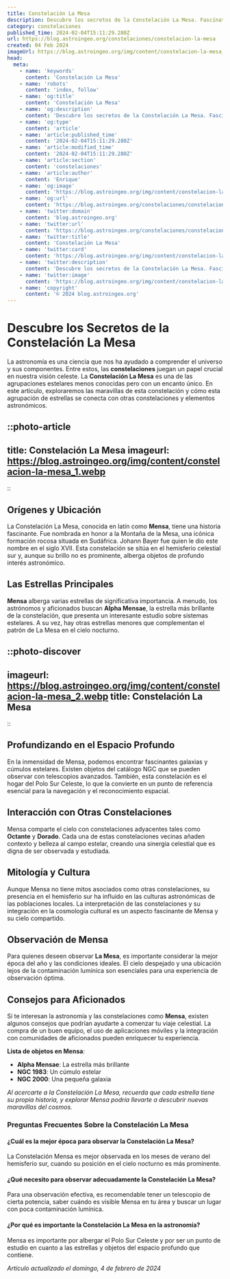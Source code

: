 ```yaml
---
title: Constelación La Mesa
description: Descubre los secretos de la Constelación La Mesa. Fascínate con su historia y estrellas. Emprende un viaje astronómico inolvidable.
category: constelaciones
published_time: 2024-02-04T15:11:29.280Z
url: https://blog.astroingeo.org/constelaciones/constelacion-la-mesa
created: 04 Feb 2024
imageUrl: https://blog.astroingeo.org/img/content/constelacion-la-mesa_1.webp
head:
  meta:
    - name: 'keywords'
      content: 'Constelación La Mesa'
    - name: 'robots'
      content: 'index, follow'
    - name: 'og:title'
      content: 'Constelación La Mesa'
    - name: 'og:description'
      content: 'Descubre los secretos de la Constelación La Mesa. Fascínate con su historia y estrellas. Emprende un viaje astronómico inolvidable.'
    - name: 'og:type'
      content: 'article'
    - name: 'article:published_time'
      content: '2024-02-04T15:11:29.280Z'
    - name: 'article:modified_time'
      content: '2024-02-04T15:11:29.280Z'
    - name: 'article:section'
      content: 'constelaciones'
    - name: 'article:author'
      content: 'Enrique'
    - name: 'og:image'
      content: 'https://blog.astroingeo.org/img/content/constelacion-la-mesa_1.webp'
    - name: 'og:url'
      content: 'https://blog.astroingeo.org/constelaciones/constelacion-la-mesa'
    - name: 'twitter:domain'
      content: 'blog.astroingeo.org'
    - name: 'twitter:url'
      content: 'https://blog.astroingeo.org/constelaciones/constelacion-la-mesa'
    - name: 'twitter:title'
      content: 'Constelación La Mesa'
    - name: 'twitter:card'
      content: 'https://blog.astroingeo.org/img/content/constelacion-la-mesa_1.webp'
    - name: 'twitter:description'
      content: 'Descubre los secretos de la Constelación La Mesa. Fascínate con su historia y estrellas. Emprende un viaje astronómico inolvidable.'
    - name: 'twitter:image'
      content: 'https://blog.astroingeo.org/img/content/constelacion-la-mesa_1.webp'
    - name: 'copyright'
      content: '© 2024 blog.astroingeo.org'
---
```

# Descubre los Secretos de la Constelación La Mesa

La astronomía es una ciencia que nos ha ayudado a comprender el universo y sus componentes. Entre estos, las **constelaciones** juegan un papel crucial en nuestra visión celeste. La **Constelación La Mesa** es una de las agrupaciones estelares menos conocidas pero con un encanto único. En este artículo, exploraremos las maravillas de esta constelación y cómo esta agrupación de estrellas se conecta con otras constelaciones y elementos astronómicos.


::photo-article
---
title: Constelación La Mesa
imageurl: https://blog.astroingeo.org/img/content/constelacion-la-mesa_1.webp
---
::



## Orígenes y Ubicación

La Constelación La Mesa, conocida en latín como **Mensa**, tiene una historia fascinante. Fue nombrada en honor a la Montaña de la Mesa, una icónica formación rocosa situada en Sudáfrica. Johann Bayer fue quien le dio este nombre en el siglo XVII. Esta constelación se sitúa en el hemisferio celestial sur y, aunque su brillo no es prominente, alberga objetos de profundo interés astronómico.

## Las Estrellas Principales

**Mensa** alberga varias estrellas de significativa importancia. A menudo, los astrónomos y aficionados buscan **Alpha Mensae**, la estrella más brillante de la constelación, que presenta un interesante estudio sobre sistemas estelares. A su vez, hay otras estrellas menores que complementan el patrón de La Mesa en el cielo nocturno.


::photo-discover
---
imageurl: https://blog.astroingeo.org/img/content/constelacion-la-mesa_2.webp
title: Constelación La Mesa
---
::



## Profundizando en el Espacio Profundo

En la inmensidad de Mensa, podemos encontrar fascinantes galaxias y cúmulos estelares. Existen objetos del catálogo NGC que se pueden observar con telescopios avanzados. También, esta constelación es el hogar del Polo Sur Celeste, lo que la convierte en un punto de referencia esencial para la navegación y el reconocimiento espacial.

## Interacción con Otras Constelaciones

Mensa comparte el cielo con constelaciones adyacentes tales como **Octante** y **Dorado**. Cada una de estas constelaciones vecinas añaden contexto y belleza al campo estelar, creando una sinergia celestial que es digna de ser observada y estudiada.

## Mitología y Cultura

Aunque Mensa no tiene mitos asociados como otras constelaciones, su presencia en el hemisferio sur ha influido en las culturas astronómicas de las poblaciones locales. La interpretación de las constelaciones y su integración en la cosmología cultural es un aspecto fascinante de Mensa y su cielo compartido.

## Observación de Mensa

Para quienes deseen observar **La Mesa**, es importante considerar la mejor época del año y las condiciones ideales. El cielo despejado y una ubicación lejos de la contaminación lumínica son esenciales para una experiencia de observación óptima.

## Consejos para Aficionados

Si te interesan la astronomía y las constelaciones como **Mensa**, existen algunos consejos que podrían ayudarte a comenzar tu viaje celestial. La compra de un buen equipo, el uso de aplicaciones móviles y la integración con comunidades de aficionados pueden enriquecer tu experiencia.

**Lista de objetos en Mensa**:

- **Alpha Mensae**: La estrella más brillante
- **NGC 1983**: Un cúmulo estelar
- **NGC 2000**: Una pequeña galaxia

_Al acercarte a la Constelación La Mesa, recuerda que cada estrella tiene su propia historia, y explorar Mensa podría llevarte a descubrir nuevas maravillas del cosmos._

### Preguntas Frecuentes Sobre la Constelación La Mesa

#### ¿Cuál es la mejor época para observar la Constelación La Mesa?
La Constelación Mensa es mejor observada en los meses de verano del hemisferio sur, cuando su posición en el cielo nocturno es más prominente.

#### ¿Qué necesito para observar adecuadamente la Constelación La Mesa?
Para una observación efectiva, es recomendable tener un telescopio de cierta potencia, saber cuándo es visible Mensa en tu área y buscar un lugar con poca contaminación lumínica.

#### ¿Por qué es importante la Constelación La Mesa en la astronomía?
Mensa es importante por albergar el Polo Sur Celeste y por ser un punto de estudio en cuanto a las estrellas y objetos del espacio profundo que contiene.

_Artículo actualizado el domingo, 4 de febrero de 2024_